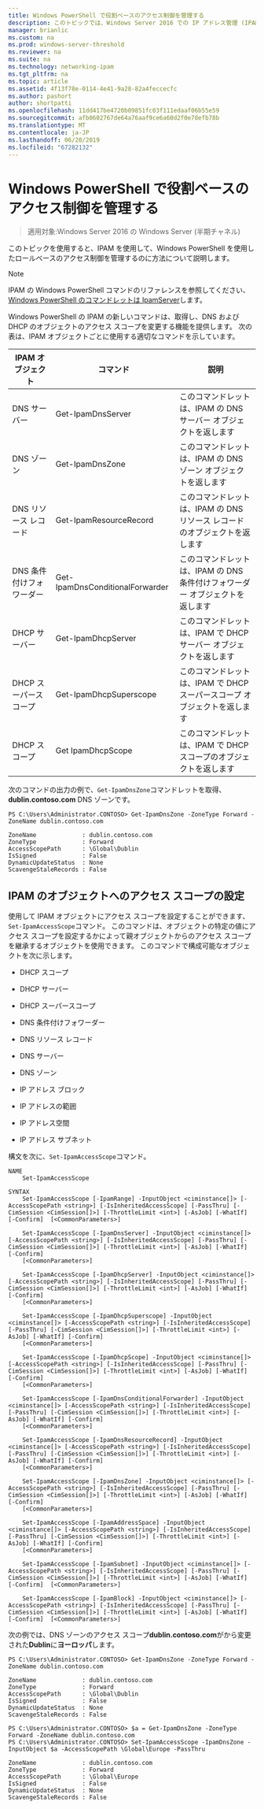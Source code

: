 ```yaml
---
title: Windows PowerShell で役割ベースのアクセス制御を管理する
description: このトピックでは、Windows Server 2016 での IP アドレス管理 (IPAM) の管理ガイドの一部です。
manager: brianlic
ms.custom: na
ms.prod: windows-server-threshold
ms.reviewer: na
ms.suite: na
ms.technology: networking-ipam
ms.tgt_pltfrm: na
ms.topic: article
ms.assetid: 4f13f78e-0114-4e41-9a28-82a4feccecfc
ms.author: pashort
author: shortpatti
ms.openlocfilehash: 11dd417be4720b09851fc03f111edaaf06b55e59
ms.sourcegitcommit: afb0602767de64a76aaf9ce6a60d2f0e78efb78b
ms.translationtype: MT
ms.contentlocale: ja-JP
ms.lasthandoff: 06/20/2019
ms.locfileid: "67282132"
---
```

# <a name="manage-role-based-access-control-with-windows-powershell"></a>Windows PowerShell で役割ベースのアクセス制御を管理する

>適用対象:Windows Server 2016 の Windows Server (半期チャネル)

このトピックを使用すると、IPAM を使用して、Windows PowerShell を使用したロールベースのアクセス制御を管理するのに方法について説明します。  
  
>[!NOTE]
>IPAM の Windows PowerShell コマンドのリファレンスを参照してください、 [Windows PowerShell のコマンドレットは IpamServer](https://docs.microsoft.com/powershell/module/ipamserver/?view=win10-ps)します。  
  
Windows PowerShell の IPAM の新しいコマンドは、取得し、DNS および DHCP のオブジェクトのアクセス スコープを変更する機能を提供します。 次の表は、IPAM オブジェクトごとに使用する適切なコマンドを示しています。  
  
|IPAM オブジェクト|コマンド|説明|  
|---------------|-----------|---------------|  
|DNS サーバー|Get-IpamDnsServer|このコマンドレットは、IPAM の DNS サーバー オブジェクトを返します|  
|DNS ゾーン|Get-IpamDnsZone|このコマンドレットは、IPAM の DNS ゾーン オブジェクトを返します|  
|DNS リソース レコード|Get-IpamResourceRecord|このコマンドレットは、IPAM の DNS リソース レコードのオブジェクトを返します|  
|DNS 条件付けフォワーダー|Get-IpamDnsConditionalForwarder|このコマンドレットは、IPAM の DNS 条件付けフォワーダー オブジェクトを返します|  
|DHCP サーバー|Get-IpamDhcpServer|このコマンドレットは、IPAM で DHCP サーバー オブジェクトを返します|  
|DHCP スーパースコープ|Get-IpamDhcpSuperscope|このコマンドレットは、IPAM で DHCP スーパースコープ オブジェクトを返します|  
|DHCP スコープ|Get IpamDhcpScope|このコマンドレットは、IPAM で DHCP スコープのオブジェクトを返します|  
  
次のコマンドの出力の例で、`Get-IpamDnsZone`コマンドレットを取得、 **dublin.contoso.com** DNS ゾーンです。  
  
```  
PS C:\Users\Administrator.CONTOSO> Get-IpamDnsZone -ZoneType Forward -ZoneName dublin.contoso.com  
  
ZoneName             : dublin.contoso.com  
ZoneType             : Forward  
AccessScopePath      : \Global\Dublin  
IsSigned             : False  
DynamicUpdateStatus  : None  
ScavengeStaleRecords : False  
```  
  
## <a name="setting-access-scopes-on-ipam-objects"></a>IPAM のオブジェクトへのアクセス スコープの設定  
使用して IPAM オブジェクトにアクセス スコープを設定することができます、`Set-IpamAccessScope`コマンド。 このコマンドは、オブジェクトの特定の値にアクセス スコープを設定するかによって親オブジェクトからのアクセス スコープを継承するオブジェクトを使用できます。 このコマンドで構成可能なオブジェクトを次に示します。  
  
-   DHCP スコープ  
  
-   DHCP サーバー  
  
-   DHCP スーパースコープ  
  
-   DNS 条件付けフォワーダー  
  
-   DNS リソース レコード  
  
-   DNS サーバー  
  
-   DNS ゾーン  
  
-   IP アドレス ブロック  
  
-   IP アドレスの範囲  
  
-   IP アドレス空間  
  
-   IP アドレス サブネット  
  
構文を次に、`Set-IpamAccessScope`コマンド。  
  
```  
NAME  
    Set-IpamAccessScope  
  
SYNTAX  
    Set-IpamAccessScope [-IpamRange] -InputObject <ciminstance[]> [-AccessScopePath <string>] [-IsInheritedAccessScope] [-PassThru] [-CimSession <CimSession[]>] [-ThrottleLimit <int>] [-AsJob] [-WhatIf] [-Confirm]  [<CommonParameters>]  
  
    Set-IpamAccessScope [-IpamDnsServer] -InputObject <ciminstance[]> [-AccessScopePath <string>] [-IsInheritedAccessScope] [-PassThru] [-CimSession <CimSession[]>] [-ThrottleLimit <int>] [-AsJob] [-WhatIf] [-Confirm]  
    [<CommonParameters>]  
  
    Set-IpamAccessScope [-IpamDhcpServer] -InputObject <ciminstance[]> [-AccessScopePath <string>] [-IsInheritedAccessScope] [-PassThru] [-CimSession <CimSession[]>] [-ThrottleLimit <int>] [-AsJob] [-WhatIf] [-Confirm]  
    [<CommonParameters>]  
  
    Set-IpamAccessScope [-IpamDhcpSuperscope] -InputObject <ciminstance[]> [-AccessScopePath <string>] [-IsInheritedAccessScope] [-PassThru] [-CimSession <CimSession[]>] [-ThrottleLimit <int>] [-AsJob] [-WhatIf] [-Confirm]  
    [<CommonParameters>]  
  
    Set-IpamAccessScope [-IpamDhcpScope] -InputObject <ciminstance[]> [-AccessScopePath <string>] [-IsInheritedAccessScope] [-PassThru] [-CimSession <CimSession[]>] [-ThrottleLimit <int>] [-AsJob] [-WhatIf] [-Confirm]  
    [<CommonParameters>]  
  
    Set-IpamAccessScope [-IpamDnsConditionalForwarder] -InputObject <ciminstance[]> [-AccessScopePath <string>] [-IsInheritedAccessScope] [-PassThru] [-CimSession <CimSession[]>] [-ThrottleLimit <int>] [-AsJob] [-WhatIf] [-Confirm]  
    [<CommonParameters>]  
  
    Set-IpamAccessScope [-IpamDnsResourceRecord] -InputObject <ciminstance[]> [-AccessScopePath <string>] [-IsInheritedAccessScope] [-PassThru] [-CimSession <CimSession[]>] [-ThrottleLimit <int>] [-AsJob] [-WhatIf] [-Confirm]  
    [<CommonParameters>]  
  
    Set-IpamAccessScope [-IpamDnsZone] -InputObject <ciminstance[]> [-AccessScopePath <string>] [-IsInheritedAccessScope] [-PassThru] [-CimSession <CimSession[]>] [-ThrottleLimit <int>] [-AsJob] [-WhatIf] [-Confirm]  
    [<CommonParameters>]  
  
    Set-IpamAccessScope [-IpamAddressSpace] -InputObject <ciminstance[]> [-AccessScopePath <string>] [-IsInheritedAccessScope] [-PassThru] [-CimSession <CimSession[]>] [-ThrottleLimit <int>] [-AsJob] [-WhatIf] [-Confirm]  
    [<CommonParameters>]  
  
    Set-IpamAccessScope [-IpamSubnet] -InputObject <ciminstance[]> [-AccessScopePath <string>] [-IsInheritedAccessScope] [-PassThru] [-CimSession <CimSession[]>] [-ThrottleLimit <int>] [-AsJob] [-WhatIf] [-Confirm]  [<CommonParameters>]  
  
    Set-IpamAccessScope [-IpamBlock] -InputObject <ciminstance[]> [-AccessScopePath <string>] [-IsInheritedAccessScope] [-PassThru] [-CimSession <CimSession[]>] [-ThrottleLimit <int>] [-AsJob] [-WhatIf] [-Confirm]  [<CommonParameters>]  
```  
  
次の例では、DNS ゾーンのアクセス スコープ**dublin.contoso.com**がから変更された**Dublin**に**ヨーロッパ**します。  
  
```  
PS C:\Users\Administrator.CONTOSO> Get-IpamDnsZone -ZoneType Forward -ZoneName dublin.contoso.com  
  
ZoneName             : dublin.contoso.com  
ZoneType             : Forward  
AccessScopePath      : \Global\Dublin  
IsSigned             : False  
DynamicUpdateStatus  : None  
ScavengeStaleRecords : False  
  
PS C:\Users\Administrator.CONTOSO> $a = Get-IpamDnsZone -ZoneType Forward -ZoneName dublin.contoso.com  
PS C:\Users\Administrator.CONTOSO> Set-IpamAccessScope -IpamDnsZone -InputObject $a -AccessScopePath \Global\Europe -PassThru  
  
ZoneName             : dublin.contoso.com  
ZoneType             : Forward  
AccessScopePath      : \Global\Europe  
IsSigned             : False  
DynamicUpdateStatus  : None  
ScavengeStaleRecords : False  
```  
  



